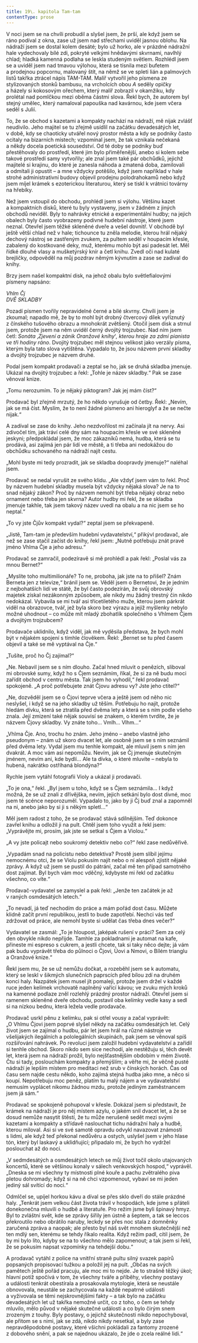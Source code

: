 ```yaml
---
title: 19\. kapitola Tam-tam
contentType: prose
---
```


<section>

V noci jsem se na chvíli probudil a slyšel jsem, že prší, ale když jsem se ráno podíval z okna, zase už jsem nad střechami uviděl jasnou oblohu. Na nádraží jsem se dostal kolem desáté; bylo už horko, ale v prázdné nádražní hale vydechovaly bílé zdi, pokryté velkými hnědavými skvrnami, navlhlý chlad; hladká kamenná podlaha se leskla studeným světlem. Rozhlédl jsem se a uviděl jsem nad tmavou výlohou, která se tísnila mezi bufetem a prodejnou popcornu, malovaný štít, na němž se ve spleti lián a palmových listů takřka ztrácel nápis TAM-TAM. Malíř vytvořil jeho písmena ze stylizovaných stonků bambusu, na vrcholcích obou _A_ seděly opičky a házely si kokosovým ořechem, který malíř zobrazil v okamžiku, kdy prolétal nad pomlčkou mezi oběma částmi slova. Řekl bych, že autorem byl stejný umělec, který namaloval papouška nad kavárnou, kde jsem včera seděl s Julií.

To, že se obchod s kazetami a kompakty nachází na nádraží, mě nijak zvlášť neudivilo. Jeho majitel se tu zřejmě usídlil na začátku devadesátých let, v době, kdy se chaoticky utvářel nový prostor města a kdy se podniky často ocitaly na bizarních místech; vzpomínal jsem, že tak vznikala nečekaná a někdy docela poetická sousedství. Od té doby se podniky buď přestěhovaly do prostředí, které jim bylo přiměřenější, anebo si kolem sebe takové prostředí samy vytvořily; ale znal jsem také pár obchůdků, jejichž majitelé si krajinu, do které je zanesla náhoda a zmatená doba, zamilovali a odmítali ji opustit – a mne vždycky potěšilo, když jsem například v hale strohé administrativní budovy objevil prodejnu polodrahokamů nebo když jsem míjel krámek s ezoterickou literaturou, který se tiskl k vrátnici továrny na hřebíky.

Než jsem vstoupil do obchodu, prohlédl jsem si výlohu. Většinu kazet a kompaktních disků, které tu byly vystaveny, jsem v žádném z jiných obchodů neviděl. Byly to nahrávky etnické a experimentální hudby; na jejich obalech byly často vyobrazeny podivné hudební nástroje, které jsem neznal. Otevřel jsem těžké skleněné dveře a vešel dovnitř. V obchodě byl ještě větší chlad než v hale; tichounce tu zněla melodie, kterou hrál nějaký dechový nástroj se zastřeným zvukem, za pultem seděl v houpacím křesle, zabalený do kostkované deky, muž, kterému mohlo být asi padesát let. Měl řídké dlouhé vlasy a mušketýrský knír a četl knihu. Zvedl oči nad kulaté brejličky, odpověděl na můj pozdrav němým kývnutím a zase se zadíval do knihy.

Brzy jsem našel kompaktní disk, na jehož obalu bylo světlefialovými písmeny napsáno:

</section>

<section>

_Vhlm Čj  
DVĚ SKLADBY_

</section>

<section>

Pozadí písmen tvořily nepravidelné černé a bílé skvrny. Chvíli jsem je zkoumal; napadlo mě, že by to mohl být drobný čtvercový dílek vyříznutý z čínského tušového obrazu a mnohokrát zvětšený. Otočil jsem disk a strnul jsem, protože jsem na něm uviděl černý dvojitý trojzubec. Nad ním jsem četl: _Sonáta_ ‚_Zjevení a zánik Oranžové knihy_‘_, kterou hraje za zdmi pianista ve tři hodiny ráno_. Dvojitý trojzubec měl stejnou velikost jako verzály písma, kterým byla tato slova vytištěna. Vypadalo to, že jsou názvem první skladby a dvojitý trojzubec je názvem druhé.

Podal jsem kompakt prodavači a zeptal se ho, jak se druhá skladba jmenuje. Ukázal na dvojitý trojzubec a řekl: „Tohle je název skladby.“ Pak se zase věnoval knize.

„Tomu nerozumím. To je nějaký piktogram? Jak jej mám číst?“

Prodavač byl zřejmě mrzutý, že ho někdo vyrušuje od četby. Řekl: „Nevím, jak se má číst. Myslím, že to není žádné písmeno ani hieroglyf a že se nečte nijak.“

A zadíval se zase do knihy. Jeho nezdvořilost mi začínala jít na nervy. Asi zdivočel tím, jak tráví celé dny sám na houpacím křesle ve své skleněné jeskyni; předpokládal jsem, že moc zákazníků nemá, hudba, která se tu prodává, asi zajímá jen pár lidí ve městě, a ti třeba ani nedokážou do obchůdku schovaného na nádraží najít cestu.

„Mohl byste mi tedy prozradit, jak se skladba doopravdy jmenuje?“ naléhal jsem.

Prodavač se nedal vyrušit ze svého klidu. „Ale vždyť jsem vám to řekl. Proč by názvem hudební skladby musela být vždycky nějaká slova? Je na to snad nějaký zákon? Proč by názvem nemohl být třeba nějaký obraz nebo ornament nebo třeba jen skvrna? Autor hudby mi řekl, že se skladba jmenuje takhle, tak jsem takový název uvedl na obalu a na nic jsem se ho neptal.“

„To vy jste Čjův kompakt vydal?“ zeptal jsem se překvapeně.

„Jistě, Tam-tam je především hudební vydavatelství,“ přikývl prodavač, ale než se zase stačil začíst do knihy, řekl jsem: „Nutně potřebuju znát pravé jméno Vhlma Čje a jeho adresu.“

Prodavač se zamračil, podezíravě si mě prohlédl a pak řekl: „Poslal vás za mnou Bernet?“

„Myslíte toho multimilionáře? To ne, proboha, jak jste na to přišel? Znám Berneta jen z televize,“ bránil jsem se. Věděl jsem o Bernetovi, že je jedním z nejbohatších lidí ve státě, že byl často podezírán, že svůj obrovský majetek získal nezákonným způsobem, ale nikdy mu žádný trestný čin nikdo nedokázal. Vybavila se mi tvář asi třicetiletého muže, kterou jsem párkrát viděl na obrazovce, tvář, jež byla skoro bez výrazu a jejíž myšlenky nebylo možné uhodnout – co může mít mladý zbohatlík společného s Vhlmem Čjem a dvojitým trojzubcem?

Prodavače uklidnilo, když viděl, jak mě vyděsila představa, že bych mohl být v nějakém spojení s tímhle člověkem. Řekl: „Bernet se tu před časem objevil a také se mě vyptával na Čje.“

„Tušíte, proč ho Čj zajímal?“

„Ne. Nebavil jsem se s ním dlouho. Začal hned mluvit o penězích, sliboval mi obrovské sumy, když ho s Čjem seznámím, říkal, že si za ně budu moci zařídit obchod v centru města. Tak jsem ho vyhodil,“ řekl prodavač spokojeně. „A proč potřebujete znát Čjovu adresu vy? Jste jeho ctitel?“

„Ne, dozvěděl jsem se o Čjovi teprve včera a ještě jsem od něho nic neslyšel, i když se na jeho skladby už těším. Potřebuju ho najít, protože hledám dívku, která se ztratila před dvěma lety a která se s ním podle všeho znala. Její zmizení také nějak souvisí se znakem, o kterém tvrdíte, že je názvem Čjovy skladby. Vy znáte toho… Vmlh… Vlhm…“

„Vhlma Čje. Ano, trochu ho znám. Jeho jméno – anebo vlastně jeho pseudonym – znám už skoro dvacet let, ale osobně jsem se s ním seznámil před dvěma lety. Vydal jsem mu tenhle kompakt, ale mluvil jsem s ním jen dvakrát. A moc vám asi nepomůžu. Nevím, jak se Čj jmenuje skutečným jménem, nevím ani, kde bydlí… Ale ta dívka, o které mluvíte – nebyla to hubená, nakrátko ostříhaná blondýna?“

Rychle jsem vytáhl fotografii Violy a ukázal ji prodavači.

„To je ona,“ řekl. „Byl jsem u toho, když se s Čjem seznámila… I když možná, že se už znali z dřívějška, nevím, jejich setkání bylo dost divné, moc jsem té scénce neporozuměl. Vypadalo to, jako by ji Čj buď znal a zapomněl na ni, anebo jako by si ji s někým spletl…“

Měl jsem radost z toho, že se prodavač stává sdílnějším. Teď dokonce zavřel knihu a odložil ji na pult. Chtěl jsem toho využít a řekl jsem: „Vyprávějte mi, prosím, jak jste se setkal s Čjem a Violou.“

„A vy jste policajt nebo soukromý detektiv nebo co?“ řekl zase nedůvěřivě.

„Vypadám snad na policistu nebo detektiva? Prostě jsem slíbil jejímu nemocnému otci, že se Violu pokusím najít nebo o ní alespoň zjistit nějaké zprávy. A když už jsem se pustil do pátrání, začal mě ten případ samotného dost zajímat. Byl bych vám moc vděčný, kdybyste mi řekl od začátku všechno, co víte.“

Prodavač-vydavatel se zamyslel a pak řekl: „Jenže ten začátek je až v raných osmdesátých letech.“

„To nevadí, já teď nechodím do práce a mám pořád dost času. Můžete klidně začít první republikou, jestli to bude zapotřebí. Nechci vás teď zdržovat od práce, ale nemohl byste si udělat čas třeba dnes večer?“

Vydavatel se zasmál: „To je hloupost, jaképak rušení v práci? Sem za celý den obvykle nikdo nepřijde. Tamhle za pokladnami je automat na kafe, přineste mi espreso s cukrem, a jestli chcete, tak si taky něco dejte; já vám pak budu vyprávět třeba do půlnoci o Čjovi, Úovi a Nmovi, o Bílém trianglu a Oranžové knize.“

Řekl jsem mu, že se už nemůžu dočkat, a rozeběhl jsem se k automatu, který se leskl v šikmých slunečních paprscích před bílou zdí na druhém konci haly. Nazpátek jsem musel jít pomaleji, protože jsem držel v každé ruce jeden kelímek vrchovatě naplněný vařící kávou; ve zvuku mých kroků na kamenné podlaze zněl rozlehlý prázdný prostor nádraží. Otevřel jsem si ramenem skleněné dveře obchodu, postavil oba kelímky vedle kasy a sedl si na nízkou bednu, která ležela vedle prodavače.

Prodavač usrkl pěnu z kelímku, pak si otřel vousy a začal vyprávět: „O Vhlmu Čjovi jsem poprvé slyšel někdy na začátku osmdesátých let. Celý život jsem se zajímal o hudbu, pár let jsem hrál na různé nástroje ve všelijakých ilegálních a pololegálních skupinách, pak jsem se věnoval spíš rozšiřování nahrávek. Po revoluci jsem založil hudební vydavatelství a zařídil si tenhle obchod. Skoro nikdo sem sice nechodí, ale nestěžuju si, těch devět let, která jsem na nádraží prožil, bylo nejšťastnějším obdobím v mém životě. Čtu si tady, poslouchám kompakty a přemýšlím; a věřte mi, že věčně pusté nádraží je lepším místem pro meditaci než srub v čínských horách. Čas od času sem najde cestu někdo, koho zajímá stejná hudba jako mne, a něco si koupí. Nepotřebuju moc peněz, platím tu malý nájem a ve vydavatelství nemusím vyplácet nikomu žádnou mzdu, protože jediným zaměstnancem jsem já sám.“

Prodavač se spokojeně pohupoval v křesle. Dokázal jsem si představit, že krámek na nádraží je pro něj místem azylu, o jakém snil dvacet let, a že se dosud nemůže nasytit štěstí, že tu může nerušeně sedět mezi svými kazetami a kompakty a střídavě naslouchat tichu nádražní haly a hudbě, kterou miloval. Asi si ve své samotě opravdu odvykl navazovat známosti s lidmi, ale když teď překonal nedůvěru a ostych, uslyšel jsem v jeho hlase tón, který byl laskavý a uklidňující; připadalo mi, že bych ho vydržel poslouchat až do noci.

„V sedmdesátých a osmdesátých letech se můj život točil okolo utajovaných koncertů, které se většinou konaly v sálech venkovských hospod,“ vyprávěl. „Dneska se mi všechny ty místnosti plné kouře a pachu zvětralého piva pletou dohromady; když si na ně chci vzpomenout, vybaví se mi jeden jediný sál svítící do noci.“

Odmlčel se, upíjel horkou kávu a díval se přes sklo dveří do stále prázdné haly. „Tenkrát jsem velkou část života trávil v hospodách, kde jsme s přáteli donekonečna mluvili o hudbě a literatuře. Pro režim jsme byli špinavý hmyz. Byl to zvláštní svět, kde se zprávy šířily jen ústně a šeptem, a tak se leccos překroutilo nebo obrátilo naruby, leckdy se přes noc stala z domněnky zaručená zpráva a naopak; ale přesto byl náš svět mnohem skutečnější než ten mdlý sen, kterému se tehdy říkalo realita. Když režim padl, cítil jsem, že by mi bylo líto, kdyby se na to všechno mělo zapomenout; a tak jsem si řekl, že se pokusím napsat vzpomínky na tehdejší dobu.“

A prodavač vytáhl z police na vnitřní straně pultu silný svazek papírů popsaných propisovací tužkou a položil jej na pult. „Občas na svých pamětech ještě pořád pracuju, ale moc mi to nejde. Je to strašně těžký úkol; hlavní potíž spočívá v tom, že všechny tváře a příběhy, všechny postavy a události tenkrát obestírala a prosakovala mytologie, která se neustále obnovovala, neustále se zachycovala na každé nepatrné události a vyživovala se těmi nejskrovnějšími fakty – a tak bylo na začátku devadesátých let už takřka nemožné určit, co z toho, o čem se tehdy mluvilo, mělo původ v nějaké skutečné události a co bylo čirým snem zrozeným z touhy. Byly postavy, o jejichž skutečnosti nikdo nepochyboval, ale přitom se s nimi, jak se zdá, nikdo nikdy nesetkal, a byly zase nepravděpodobné postavy, které všichni pokládali za fantomy zrozené z dobového snění, a pak se najednou ukázalo, že jde o zcela reálné lidi.“

</section>
